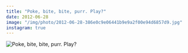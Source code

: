 ```yaml
---
title: "Poke, bite, bite, purr. Play?"
date: 2012-06-28
image: "/img/photo/2012-06-28-386e0c9e06441b9e9a2f00e94d6857d9.jpg"
instagram: true
---
```


![Poke, bite, bite, purr. Play?](/img/photo/2012-06-28-386e0c9e06441b9e9a2f00e94d6857d9.jpg)

